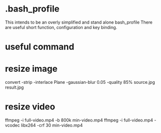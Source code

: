 # .bash_profile
This intends to be an overly simplified and stand alone bash_profile
There are useful short function, configuration and key binding.


# useful command
# resize image
convert -strip -interlace Plane -gaussian-blur 0.05 -quality 85% source.jpg result.jpg

# resize video
ffmpeg -i full-video.mp4 -b 800k min-video.mp4
ffmpeg -i full-video.mp4 -vcodec libx264 -crf 30 min-video.mp4
